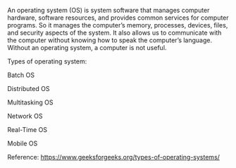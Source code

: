 An operating system (OS) is system software that manages computer hardware, software resources, and provides common services for computer programs. So it manages the computer’s memory, processes, devices, files, and security aspects of the system. It also allows us to communicate with the computer without knowing how to speak the computer’s language. Without an operating system, a computer is not useful.

Types of operating system:

Batch OS

Distributed OS

Multitasking OS

Network OS

Real-Time OS

Mobile OS

Reference: https://www.geeksforgeeks.org/types-of-operating-systems/
